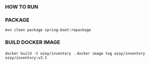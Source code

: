 ### HOW TO RUN


### PACKAGE
`mvn clean package spring-boot:repackage`
### BUILD DOCKER IMAGE
`docker build -t ozay/inventory .`
`docker image tag ozay/inventory ozay/inventory:v3.1`



